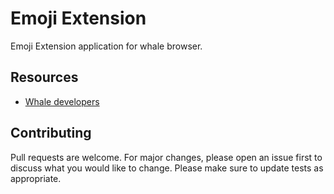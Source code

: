 # Emoji Extension

Emoji Extension application for whale browser.

## Resources

- [Whale developers](https://developers.whale.naver.com/)

## Contributing

Pull requests are welcome. For major changes, please open an issue first to discuss what you would like to change.
Please make sure to update tests as appropriate.
